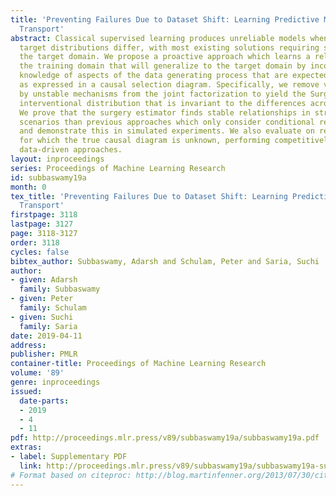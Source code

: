 ```yaml
---
title: 'Preventing Failures Due to Dataset Shift: Learning Predictive Models That
  Transport'
abstract: Classical supervised learning produces unreliable models when training and
  target distributions differ, with most existing solutions requiring samples from
  the target domain. We propose a proactive approach which learns a relationship in
  the training domain that will generalize to the target domain by incorporating prior
  knowledge of aspects of the data generating process that are expected to differ
  as expressed in a causal selection diagram. Specifically, we remove variables generated
  by unstable mechanisms from the joint factorization to yield the Surgery Estimator—an
  interventional distribution that is invariant to the differences across environments.
  We prove that the surgery estimator finds stable relationships in strictly more
  scenarios than previous approaches which only consider conditional relationships,
  and demonstrate this in simulated experiments. We also evaluate on real world data
  for which the true causal diagram is unknown, performing competitively against entirely
  data-driven approaches.
layout: inproceedings
series: Proceedings of Machine Learning Research
id: subbaswamy19a
month: 0
tex_title: 'Preventing Failures Due to Dataset Shift: Learning Predictive Models That
  Transport'
firstpage: 3118
lastpage: 3127
page: 3118-3127
order: 3118
cycles: false
bibtex_author: Subbaswamy, Adarsh and Schulam, Peter and Saria, Suchi
author:
- given: Adarsh
  family: Subbaswamy
- given: Peter
  family: Schulam
- given: Suchi
  family: Saria
date: 2019-04-11
address: 
publisher: PMLR
container-title: Proceedings of Machine Learning Research
volume: '89'
genre: inproceedings
issued:
  date-parts:
  - 2019
  - 4
  - 11
pdf: http://proceedings.mlr.press/v89/subbaswamy19a/subbaswamy19a.pdf
extras:
- label: Supplementary PDF
  link: http://proceedings.mlr.press/v89/subbaswamy19a/subbaswamy19a-supp.pdf
# Format based on citeproc: http://blog.martinfenner.org/2013/07/30/citeproc-yaml-for-bibliographies/
---
```


